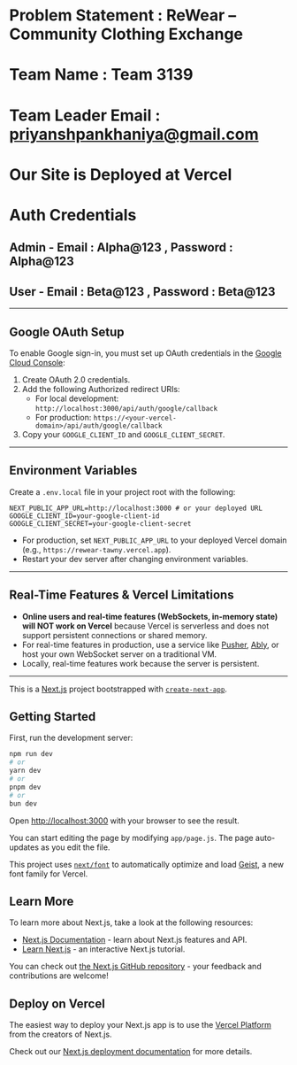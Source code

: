 # Problem Statement : ReWear – Community Clothing Exchange

# Team Name : Team 3139

# Team Leader Email : priyanshpankhaniya@gmail.com

# Our Site is Deployed at Vercel

# Auth Credentials

## Admin - Email : Alpha@123 , Password : Alpha@123
## User - Email : Beta@123 , Password : Beta@123

---

## Google OAuth Setup

To enable Google sign-in, you must set up OAuth credentials in the [Google Cloud Console](https://console.cloud.google.com/apis/credentials):

1. Create OAuth 2.0 credentials.
2. Add the following Authorized redirect URIs:
   - For local development: `http://localhost:3000/api/auth/google/callback`
   - For production: `https://<your-vercel-domain>/api/auth/google/callback`
3. Copy your `GOOGLE_CLIENT_ID` and `GOOGLE_CLIENT_SECRET`.

---

## Environment Variables

Create a `.env.local` file in your project root with the following:

```
NEXT_PUBLIC_APP_URL=http://localhost:3000 # or your deployed URL
GOOGLE_CLIENT_ID=your-google-client-id
GOOGLE_CLIENT_SECRET=your-google-client-secret
```

- For production, set `NEXT_PUBLIC_APP_URL` to your deployed Vercel domain (e.g., `https://rewear-tawny.vercel.app`).
- Restart your dev server after changing environment variables.

---

## Real-Time Features & Vercel Limitations

- **Online users and real-time features (WebSockets, in-memory state) will NOT work on Vercel** because Vercel is serverless and does not support persistent connections or shared memory.
- For real-time features in production, use a service like [Pusher](https://pusher.com/), [Ably](https://ably.com/), or host your own WebSocket server on a traditional VM.
- Locally, real-time features work because the server is persistent.

---

This is a [Next.js](https://nextjs.org) project bootstrapped with [`create-next-app`](https://github.com/vercel/next.js/tree/canary/packages/create-next-app).

## Getting Started

First, run the development server:

```bash
npm run dev
# or
yarn dev
# or
pnpm dev
# or
bun dev
```

Open [http://localhost:3000](http://localhost:3000) with your browser to see the result.

You can start editing the page by modifying `app/page.js`. The page auto-updates as you edit the file.

This project uses [`next/font`](https://nextjs.org/docs/app/building-your-application/optimizing/fonts) to automatically optimize and load [Geist](https://vercel.com/font), a new font family for Vercel.

## Learn More

To learn more about Next.js, take a look at the following resources:

- [Next.js Documentation](https://nextjs.org/docs) - learn about Next.js features and API.
- [Learn Next.js](https://nextjs.org/learn) - an interactive Next.js tutorial.

You can check out [the Next.js GitHub repository](https://github.com/vercel/next.js) - your feedback and contributions are welcome!

## Deploy on Vercel

The easiest way to deploy your Next.js app is to use the [Vercel Platform](https://vercel.com/new?utm_medium=default-template&filter=next.js&utm_source=create-next-app&utm_campaign=create-next-app-readme) from the creators of Next.js.

Check out our [Next.js deployment documentation](https://nextjs.org/docs/app/building-your-application/deploying) for more details.
